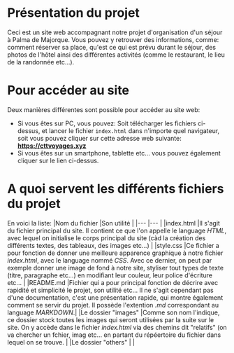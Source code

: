 # Présentation du projet
Ceci est un site web accompagnant notre projet d'organisation d'un séjour à Palma de Majorque. Vous pouvez y retrouver des informations, comme: comment réserver sa place, qu'est ce qui est prévu durant le séjour, des photos de l'hôtel ainsi des différentes activités (comme le restaurant, le lieu de la randonnée etc...).

# Pour accéder au site
Deux manières différentes sont possible pour accéder au site web:

  - Si vous êtes sur PC, vous pouvez: Soit télécharger les fichiers ci-dessus, et lancer le fichier `index.html` dans n'importe quel navigateur, soit vous pouvez cliquer sur cette adresse web suivante: **https://cttvoyages.xyz**
  - Si vous êtes sur un smartphone, tablette etc... vous pouvez également cliquer sur le lien ci-dessus.


# A quoi servent les différents fichiers du projet
En voici la liste:
|Nom du fichier |Son utilité |
|--- |--- |
|index.html |Il s'agit du fichier principal du site. Il contient ce que l'on appelle le language *HTML*, avec lequel on initialise le corps principal du site (càd la création des différents textes, des tableaux, des images etc...) |
|style.css |Ce fichier a pour fonction de donner une meilleure apparence graphique à notre fichier *index.html*, avec le language nommé *CSS*. Avec ce dernier, on peut par exemple donner une image de fond à notre site, styliser tout types de texte (titre, paragraphe etc...) en modifiant leur couleur, leur police d'écriture etc... |
|README.md |Fichier qui a pour principal fonction de décrire avec rapidité et simplicité le projet, son utilité etc... Il ne s'agit cependant pas d'une documentation, c'est une présentation rapide, qui montre également comment se servir du projet. Il possède l'extention *.md* correspondant au language *MARKDOWN*.|
|Le dossier "images" |Comme son nom l'indique, ce dossier stock toutes les images qui seront utilisées par la suite sur le site. On y accède dans le fichier *index.html* via des chemins dit "relatifs" (on va chercher un fchier, imag etc... en partant du répéertoire du fichier dans lequel on se trouve. |
|Le dossier "others"       |       |

